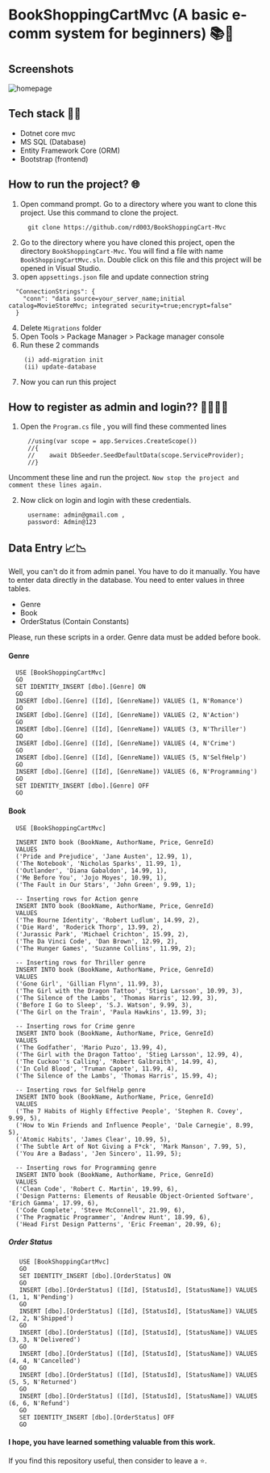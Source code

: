 # BookShoppingCartMvc (A basic e-comm system for beginners) 📚🛒


## Screenshots

![homepage](https://github.com/rd003/BookShoppingCart-Mvc/blob/master/screenshot1.jpg)

## Tech stack 🧑‍💻
   - Dotnet core mvc
   - MS SQL (Database)
   - Entity Framework Core (ORM)
   - Bootstrap (frontend)


## How to run the project? 🌐

1. Open command prompt. Go to a directory where you want to clone this project. Use this command to clone the project.
   ```
     git clone https://github.com/rd003/BookShoppingCart-Mvc
   ```
2. Go to the directory where you have cloned this project, open the directory `BookShoppingCart-Mvc`. You will find a file with name `BookShoppingCartMvc.sln`. Double click on this file and this project will be opened in Visual Studio.
3.  open `appsettings.json` file and update connection string
 
   ```
     "ConnectionStrings": {
       "conn": "data source=your_server_name;initial catalog=MovieStoreMvc; integrated security=true;encrypt=false"
     }
   ```
   
4. Delete `Migrations` folder
5. Open Tools > Package Manager > Package manager console
6. Run these 2 commands
    ```
     (i) add-migration init
     (ii) update-database
    ````
7. Now you can run this project

## How to register as admin and login?? 🧑‍💻🧑‍💻

1. Open the `Program.cs` file , you will find these commented lines
   
   ```
     //using(var scope = app.Services.CreateScope())
     //{
     //    await DbSeeder.SeedDefaultData(scope.ServiceProvider);
     //}
   
   ```

  Uncomment these line and run the project. `Now stop the project and comment these lines again.`

2. Now click on login and login with these credentials.
   
   ```
     username: admin@gmail.com ,
     password: Admin@123
   ```

## Data Entry 📈📉

Well, you can't do it from admin panel. You have to do it manually. You have to enter data directly in the database. You need to enter values in three tables. 
 
 - Genre
 - Book
 - OrderStatus (Contain Constants)
 
Please, run these scripts in a order. Genre data must be added before book.
 
 #### Genre
 ```
   USE [BookShoppingCartMvc]
   GO
   SET IDENTITY_INSERT [dbo].[Genre] ON 
   GO
   INSERT [dbo].[Genre] ([Id], [GenreName]) VALUES (1, N'Romance')
   GO
   INSERT [dbo].[Genre] ([Id], [GenreName]) VALUES (2, N'Action')
   GO
   INSERT [dbo].[Genre] ([Id], [GenreName]) VALUES (3, N'Thriller')
   GO
   INSERT [dbo].[Genre] ([Id], [GenreName]) VALUES (4, N'Crime')
   GO
   INSERT [dbo].[Genre] ([Id], [GenreName]) VALUES (5, N'SelfHelp')
   GO
   INSERT [dbo].[Genre] ([Id], [GenreName]) VALUES (6, N'Programming')
   GO
   SET IDENTITY_INSERT [dbo].[Genre] OFF
   GO

 ```

 #### Book
 ```
   USE [BookShoppingCartMvc]

   INSERT INTO book (BookName, AuthorName, Price, GenreId)
   VALUES 
   ('Pride and Prejudice', 'Jane Austen', 12.99, 1),
   ('The Notebook', 'Nicholas Sparks', 11.99, 1),
   ('Outlander', 'Diana Gabaldon', 14.99, 1),
   ('Me Before You', 'Jojo Moyes', 10.99, 1),
   ('The Fault in Our Stars', 'John Green', 9.99, 1);
   
   -- Inserting rows for Action genre
   INSERT INTO book (BookName, AuthorName, Price, GenreId)
   VALUES 
   ('The Bourne Identity', 'Robert Ludlum', 14.99, 2),
   ('Die Hard', 'Roderick Thorp', 13.99, 2),
   ('Jurassic Park', 'Michael Crichton', 15.99, 2),
   ('The Da Vinci Code', 'Dan Brown', 12.99, 2),
   ('The Hunger Games', 'Suzanne Collins', 11.99, 2);
   
   -- Inserting rows for Thriller genre
   INSERT INTO book (BookName, AuthorName, Price, GenreId)
   VALUES 
   ('Gone Girl', 'Gillian Flynn', 11.99, 3),
   ('The Girl with the Dragon Tattoo', 'Stieg Larsson', 10.99, 3),
   ('The Silence of the Lambs', 'Thomas Harris', 12.99, 3),
   ('Before I Go to Sleep', 'S.J. Watson', 9.99, 3),
   ('The Girl on the Train', 'Paula Hawkins', 13.99, 3);
   
   -- Inserting rows for Crime genre
   INSERT INTO book (BookName, AuthorName, Price, GenreId)
   VALUES 
   ('The Godfather', 'Mario Puzo', 13.99, 4),
   ('The Girl with the Dragon Tattoo', 'Stieg Larsson', 12.99, 4),
   ('The Cuckoo''s Calling', 'Robert Galbraith', 14.99, 4),
   ('In Cold Blood', 'Truman Capote', 11.99, 4),
   ('The Silence of the Lambs', 'Thomas Harris', 15.99, 4);
   
   -- Inserting rows for SelfHelp genre
   INSERT INTO book (BookName, AuthorName, Price, GenreId)
   VALUES 
   ('The 7 Habits of Highly Effective People', 'Stephen R. Covey', 9.99, 5),
   ('How to Win Friends and Influence People', 'Dale Carnegie', 8.99, 5),
   ('Atomic Habits', 'James Clear', 10.99, 5),
   ('The Subtle Art of Not Giving a F*ck', 'Mark Manson', 7.99, 5),
   ('You Are a Badass', 'Jen Sincero', 11.99, 5);
   
   -- Inserting rows for Programming genre
   INSERT INTO book (BookName, AuthorName, Price, GenreId)
   VALUES 
   ('Clean Code', 'Robert C. Martin', 19.99, 6),
   ('Design Patterns: Elements of Reusable Object-Oriented Software', 'Erich Gamma', 17.99, 6),
   ('Code Complete', 'Steve McConnell', 21.99, 6),
   ('The Pragmatic Programmer', 'Andrew Hunt', 18.99, 6),
   ('Head First Design Patterns', 'Eric Freeman', 20.99, 6);

 ```

##### Order Status

```
   USE [BookShoppingCartMvc]
   GO
   SET IDENTITY_INSERT [dbo].[OrderStatus] ON 
   GO
   INSERT [dbo].[OrderStatus] ([Id], [StatusId], [StatusName]) VALUES (1, 1, N'Pending')
   GO
   INSERT [dbo].[OrderStatus] ([Id], [StatusId], [StatusName]) VALUES (2, 2, N'Shipped')
   GO
   INSERT [dbo].[OrderStatus] ([Id], [StatusId], [StatusName]) VALUES (3, 3, N'Delivered')
   GO
   INSERT [dbo].[OrderStatus] ([Id], [StatusId], [StatusName]) VALUES (4, 4, N'Cancelled')
   GO
   INSERT [dbo].[OrderStatus] ([Id], [StatusId], [StatusName]) VALUES (5, 5, N'Returned')
   GO
   INSERT [dbo].[OrderStatus] ([Id], [StatusId], [StatusName]) VALUES (6, 6, N'Refund')
   GO
   SET IDENTITY_INSERT [dbo].[OrderStatus] OFF
   GO

```

   
#### I hope, you have learned something valuable from this work.

If you find this repository useful, then consider to leave a ⭐.


